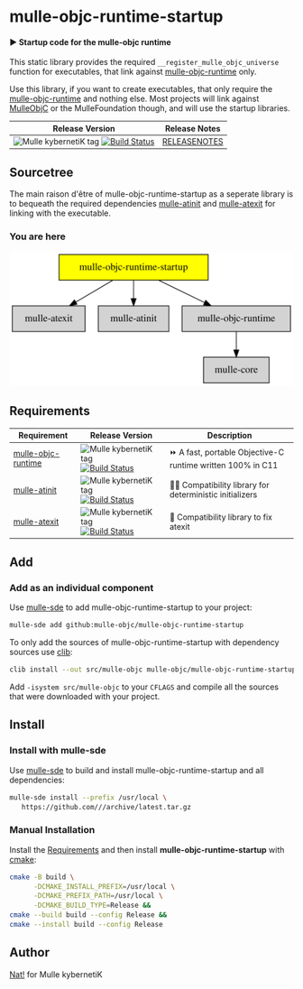 # mulle-objc-runtime-startup

#### ▶️  Startup code for the mulle-objc runtime

This static library provides the required `__register_mulle_objc_universe`
function for executables, that link against
[mulle-objc-runtime](//github.com/mulle-objc/mulle-objc-runtime)
only.

Use this library, if you want to create executables, that only
require the [mulle-objc-runtime](//github.com/mulle-objc/mulle-objc-runtime)
and nothing else. Most projects will link against
[MulleObjC](//github.com/mulle-objc/MulleObjC) or the MulleFoundation
though, and will use the startup libraries.



| Release Version                                       | Release Notes
|-------------------------------------------------------|--------------
| ![Mulle kybernetiK tag](https://img.shields.io/github/tag/mulle-objc/mulle-objc-runtime-startup.svg?branch=release) [![Build Status](https://github.com/mulle-objc/mulle-objc-runtime-startup/workflows/CI/badge.svg?branch=release)](//github.com/mulle-objc/mulle-objc-runtime-startup/actions) | [RELEASENOTES](RELEASENOTES.md) |





## Sourcetree

The main raison d'être of mulle-objc-runtime-startup as a seperate library
is to bequeath the required dependencies [mulle-atinit](//github.com/mulle-core/mulle-atinit) and
[mulle-atexit](//github.com/mulle-core/mulle-atexit) for linking with the executable.



### You are here

![Overview](overview.dot.svg)



## Requirements

|   Requirement         | Release Version  | Description
|-----------------------|------------------|---------------
| [mulle-objc-runtime](https://github.com/mulle-objc/mulle-objc-runtime) | ![Mulle kybernetiK tag](https://img.shields.io/github/tag//.svg) [![Build Status](https://github.com///workflows/CI/badge.svg?branch=release)](https://github.com///actions/workflows/mulle-sde-ci.yml) | ⏩ A fast, portable Objective-C runtime written 100% in C11
| [mulle-atinit](https://github.com/mulle-core/mulle-atinit) | ![Mulle kybernetiK tag](https://img.shields.io/github/tag//.svg) [![Build Status](https://github.com///workflows/CI/badge.svg?branch=release)](https://github.com///actions/workflows/mulle-sde-ci.yml) | 🤱🏼 Compatibility library for deterministic initializers
| [mulle-atexit](https://github.com/mulle-core/mulle-atexit) | ![Mulle kybernetiK tag](https://img.shields.io/github/tag//.svg) [![Build Status](https://github.com///workflows/CI/badge.svg?branch=release)](https://github.com///actions/workflows/mulle-sde-ci.yml) | 👼 Compatibility library to fix atexit


## Add

### Add as an individual component

Use [mulle-sde](//github.com/mulle-sde) to add mulle-objc-runtime-startup to your project:

``` sh
mulle-sde add github:mulle-objc/mulle-objc-runtime-startup
```

To only add the sources of mulle-objc-runtime-startup with dependency
sources use [clib](https://github.com/clibs/clib):


``` sh
clib install --out src/mulle-objc mulle-objc/mulle-objc-runtime-startup
```

Add `-isystem src/mulle-objc` to your `CFLAGS` and compile all the sources that were downloaded with your project.


## Install

### Install with mulle-sde

Use [mulle-sde](//github.com/mulle-sde) to build and install mulle-objc-runtime-startup and all dependencies:

``` sh
mulle-sde install --prefix /usr/local \
   https://github.com///archive/latest.tar.gz
```

### Manual Installation

Install the [Requirements](#Requirements) and then
install **mulle-objc-runtime-startup** with [cmake](https://cmake.org):

``` sh
cmake -B build \
      -DCMAKE_INSTALL_PREFIX=/usr/local \
      -DCMAKE_PREFIX_PATH=/usr/local \
      -DCMAKE_BUILD_TYPE=Release &&
cmake --build build --config Release &&
cmake --install build --config Release
```


## Author

[Nat!](https://mulle-kybernetik.com/weblog) for Mulle kybernetiK  



